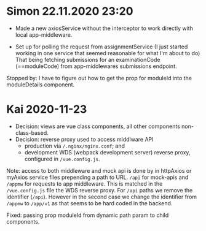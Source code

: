 # Simon 22.11.2020 23:20
- Made a new axiosService without the interceptor to work directly with local app-middleware.

- Set up for polling the request from assignmentService (I just started working in one service that seemed reasonable for what I'm about to do) That being fetching submissions for an examinationCode (==moduleCode) from app-middlewares submissions endpoint.

Stopped by:
I have to figure out how to get the prop for moduleId into the moduleDetails component.



# Kai 2020-11-23
- Decision: views are vue class components, all other components non-class-based.
- Decision: reverse proxy used to access middlware API
    - production via `/.nginx/nginx.conf`; and 
    - development WDS (webpack development server) reverse proxy, configured in `/vue.config.js`.

Note: access to both middleware and mock api is done by in httpAxios or myAxios service files prepending a path to URL. `/api` for mock-apis and `/appmw` for requests to app middleware. This is matched in the `/vue.config.js` file the WDS reverse proxy. For `/api` paths we remove the identifier (`/api`). However in the second case we change the identifier from `/appmw` to `/app/v1` as that seems to be hard coded in the backend.

Fixed: passing prop moduleId from dynamic path param to child components.

